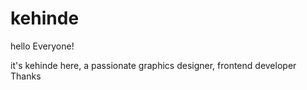 # kehinde

hello Everyone!

it's kehinde here, a passionate graphics designer, frontend developer
Thanks

